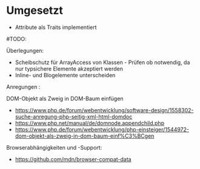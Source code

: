 # Umgesetzt
* Attribute als Traits implementiert


#TODO: 

Überlegungen:

* Scheibschutz für ArrayAccess von Klassen - Prüfen ob notwendig, da nur typsichere Elemente akzeptiert werden
* Inline- und Blogelemente unterscheiden


Anregungen :

DOM-Objekt als Zweig in DOM-Baum einfügen
* https://www.php.de/forum/webentwicklung/software-design/1558302-suche-anregung-php-seitig-xml-html-domdoc
* https://www.php.net/manual/de/domnode.appendchild.php
* https://www.php.de/forum/webentwicklung/php-einsteiger/1544972-dom-objekt-als-zweig-in-dom-baum-einf%C3%BCgen


Browserabhängigkeiten und -Support:
* https://github.com/mdn/browser-compat-data

